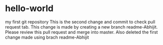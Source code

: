 # hello-world
my first git repository
This is the second change and commit to check pull request tab. This change is made by creating a new branch readme-Abhijit. Please review this pull request and merge into master.
Also deleted the first change made using brach readme-Abhijit
